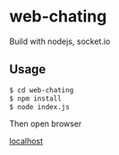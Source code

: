 # web-chating
Build with nodejs, socket.io

## Usage
```sh
$ cd web-chating
$ npm install
$ node index.js
```

Then open browser

[localhost](http://localhost/)
